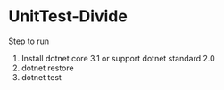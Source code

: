# UnitTest-Divide

Step to run
1. Install dotnet core 3.1 or support dotnet standard 2.0
2. dotnet restore
3. dotnet test
